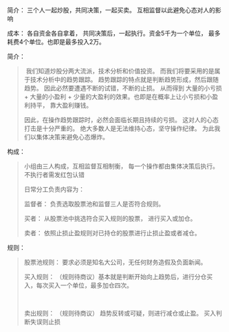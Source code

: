 简介： 三个人一起炒股，共同决策，一起买卖。 互相监督以此避免心态对人的影响

成本： 各自资金各自拿着， 共同决策后，一起执行。资金5千为一个单位， 最多耗费4个单位。也即是最多投入2万。

简介：

> ​	我们知道炒股分两大流派，技术分析和价值投资。 而我们将要采用的是属于技术分析中的趋势跟踪。  趋势跟踪的特点就是判断趋势形成，然后跟随趋势。 因此必然要遭遇不断的试错，不断的止损。  从而得到 大量的小亏损 + 大量的小盈利 + 少量的大盈利的效果。也即是在概率上让小亏损和小盈利持平， 靠大盈利赚钱。
>
> 因此，在操作趋势跟踪时，必然会面临长期且持续的亏损。 这对人的心态打击是十分严重的。 绝大多数人是无法维持心态，坚守操作纪律。 为此我们以集体决策来避免心态爆炸。

构成：

>小组由三人构成，互相监督互相制衡， 每一个操作都由集体决策后执行。不执行者需发红包认错
>
>日常分工负责内容为：
>
>监督者：  负责选取股票池和监督三人是否符合规则。
>
>买者： 从股票池中挑选符合买入规则的股票， 进行买入或加仓。
>
>卖者： 依照止损止盈规则对已持仓的股票进行止损止盈或者减仓。

规则：

>股票池规则： 要求必须是知名大公司，无任何财务造假及负面新闻。 
>
>买入规则：  （规则待商议）基本就是判断开始向上趋势后，进行分仓买入，每次买入一个单位，最多加仓四次。
>
>​	
>
>卖出规则： （规则待商议）  趋势反转或可疑，则进行减仓或止盈。 买入判断失误则止损